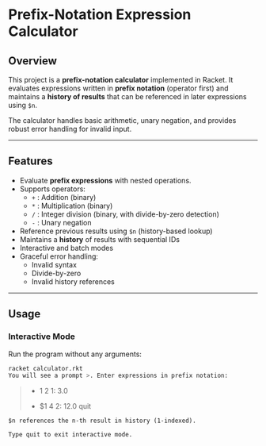 # Prefix-Notation Expression Calculator

## Overview
This project is a **prefix-notation calculator** implemented in Racket. It evaluates expressions written in **prefix notation** (operator first) and maintains a **history of results** that can be referenced in later expressions using `$n`.  

The calculator handles basic arithmetic, unary negation, and provides robust error handling for invalid input.

---

## Features
- Evaluate **prefix expressions** with nested operations.
- Supports operators:
  - `+` : Addition (binary)
  - `*` : Multiplication (binary)
  - `/` : Integer division (binary, with divide-by-zero detection)
  - `-` : Unary negation
- Reference previous results using `$n` (history-based lookup)
- Maintains a **history** of results with sequential IDs
- Interactive and batch modes
- Graceful error handling:
  - Invalid syntax
  - Divide-by-zero
  - Invalid history references

---

## Usage

### Interactive Mode
Run the program without any arguments:

```bash
racket calculator.rkt
You will see a prompt >. Enter expressions in prefix notation:
```

> + 1 2
1: 3.0
> * $1 4
2: 12.0
> quit

```
$n references the n-th result in history (1-indexed).

Type quit to exit interactive mode.


